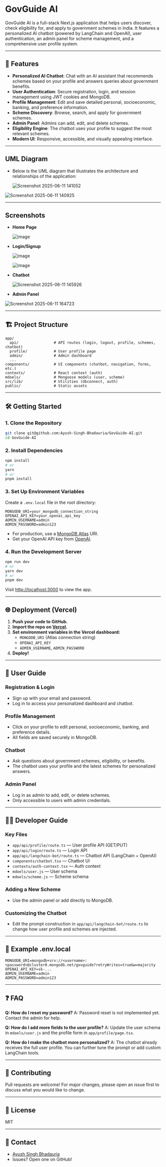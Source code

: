 # GovGuide AI

GovGuide AI is a full-stack Next.js application that helps users discover, check eligibility for, and apply to government schemes in India. It features a personalized AI chatbot (powered by LangChain and OpenAI), user authentication, an admin panel for scheme management, and a comprehensive user profile system.

---

## 🚀 Features

- **Personalized AI Chatbot**: Chat with an AI assistant that recommends schemes based on your profile and answers queries about government benefits.
- **User Authentication**: Secure registration, login, and session management using JWT cookies and MongoDB.
- **Profile Management**: Edit and save detailed personal, socioeconomic, banking, and preference information.
- **Scheme Discovery**: Browse, search, and apply for government schemes.
- **Admin Panel**: Admins can add, edit, and delete schemes.
- **Eligibility Engine**: The chatbot uses your profile to suggest the most relevant schemes.
- **Modern UI**: Responsive, accessible, and visually appealing interface.

---
## UML Diagram

- Below is the UML diagram that illustrates the architecture and relationships of the application:

  ![Screenshot 2025-06-11 141052](https://github.com/user-attachments/assets/95af8c2a-e704-47dc-99f8-56b771c1463b)


![Screenshot 2025-06-11 140925](https://github.com/user-attachments/assets/6ab5d065-112b-4208-843b-12fb1a95deb4)

---
## Screenshots

- **Home Page**

  ![image](https://github.com/user-attachments/assets/fe71f35d-fd7f-4ef9-ae1e-fb6ccb0b2ea2)

- **Login/Signup**

  ![image](https://github.com/user-attachments/assets/e5ab3436-fe5a-465b-b703-dff42c0046b1)

  ![image](https://github.com/user-attachments/assets/1086738b-0bed-4468-aab5-2f725bdb21c3)

- **Chatbot**

  ![Screenshot 2025-06-11 145926](https://github.com/user-attachments/assets/cce20012-bad0-4c21-abc8-eeaae66dc9a6)

- **Admin Panel**

 ![Screenshot 2025-06-11 164723](https://github.com/user-attachments/assets/6d419ddd-7bb9-45d9-aaf5-aaf9c5981e80)

---

## 🏗️ Project Structure

```
app/
  api/                # API routes (login, logout, profile, schemes, chatbot)
  profile/            # User profile page
  admin/              # Admin dashboard
  ...
components/           # UI components (chatbot, navigation, forms, etc.)
contexts/             # React context (auth)
mdoels/               # Mongoose models (user, scheme)
src/lib/              # Utilities (dbconnect, auth)
public/               # Static assets
```

---

## 🛠️ Getting Started

### 1. **Clone the Repository**
```bash
git clone git@github.com:Ayush-Singh-Bhadauria/GovGuide-AI.git
cd GovGuide-AI
```

### 2. **Install Dependencies**
```bash
npm install
# or
yarn
# or
pnpm install
```

### 3. **Set Up Environment Variables**
Create a `.env.local` file in the root directory:

```
MONGODB_URI=your_mongodb_connection_string
OPENAI_API_KEY=your_openai_api_key
ADMIN_USERNAME=admin
ADMIN_PASSWORD=admin123
```

- For production, use a [MongoDB Atlas](https://www.mongodb.com/cloud/atlas) URI.
- Get your OpenAI API key from [OpenAI](https://platform.openai.com/account/api-keys).

### 4. **Run the Development Server**
```bash
npm run dev
# or
yarn dev
# or
pnpm dev
```

Visit [http://localhost:3000](http://localhost:3000) to view the app.

---

## 🌐 Deployment (Vercel)

1. **Push your code to GitHub.**
2. **Import the repo on [Vercel](https://vercel.com/).**
3. **Set environment variables in the Vercel dashboard:**
   - `MONGODB_URI` (Atlas connection string)
   - `OPENAI_API_KEY`
   - `ADMIN_USERNAME`, `ADMIN_PASSWORD`
4. **Deploy!**

---

## 👤 User Guide

### Registration & Login
- Sign up with your email and password.
- Log in to access your personalized dashboard and chatbot.

### Profile Management
- Click on your profile to edit personal, socioeconomic, banking, and preference details.
- All fields are saved securely in MongoDB.

### Chatbot
- Ask questions about government schemes, eligibility, or benefits.
- The chatbot uses your profile and the latest schemes for personalized answers.

### Admin Panel
- Log in as admin to add, edit, or delete schemes.
- Only accessible to users with admin credentials.

---

## 🧑‍💻 Developer Guide

### Key Files
- `app/api/profile/route.ts` — User profile API (GET/PUT)
- `app/api/login/route.ts` — Login API
- `app/api/langchain-bot/route.ts` — Chatbot API (LangChain + OpenAI)
- `components/chatbot.tsx` — Chatbot UI
- `contexts/auth-context.tsx` — Auth context
- `mdoels/user.js` — User schema
- `mdoels/scheme.js` — Scheme schema

### Adding a New Scheme
- Use the admin panel or add directly to MongoDB.

### Customizing the Chatbot
- Edit the prompt construction in `app/api/langchain-bot/route.ts` to change how user profile and schemes are injected.

---

## 📝 Example .env.local

```
MONGODB_URI=mongodb+srv://<username>:<password>@cluster0.mongodb.net/govguide?retryWrites=true&w=majority
OPENAI_API_KEY=sk-...
ADMIN_USERNAME=admin
ADMIN_PASSWORD=admin123
```

---

## ❓ FAQ

**Q: How do I reset my password?**
A: Password reset is not implemented yet. Contact the admin for help.

**Q: How do I add more fields to the user profile?**
A: Update the user schema in `mdoels/user.js` and the profile form in `app/profile/page.tsx`.

**Q: How do I make the chatbot more personalized?**
A: The chatbot already receives the full user profile. You can further tune the prompt or add custom LangChain tools.

---

## 🤝 Contributing

Pull requests are welcome! For major changes, please open an issue first to discuss what you would like to change.

---

## 📄 License

MIT

---

## 💬 Contact

- [Ayush Singh Bhadauria](https://github.com/Ayush-Singh-Bhadauria)
- Issues? Open one on GitHub!
